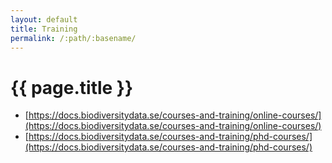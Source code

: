 ```yaml
---
layout: default
title: Training
permalink: /:path/:basename/
---
```

# {{ page.title }}

- [https://docs.biodiversitydata.se/courses-and-training/online-courses/](https://docs.biodiversitydata.se/courses-and-training/online-courses/)
- [https://docs.biodiversitydata.se/courses-and-training/phd-courses/](https://docs.biodiversitydata.se/courses-and-training/phd-courses/)
